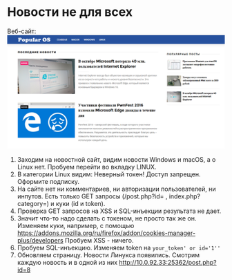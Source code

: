 ﻿# Новости не для всех

Веб-сайт:
![Site](/img/3.png)

1. Заходим на новостной сайт, видим новости Windows и macOS, а о Linux нет. Пробуем перейти во вкладку LINUX.
2. В категории Linux видим: Неверный токен! Доступ запрещен. Оформите подписку.
3. На сайте нет ни комментариев, ни авторизации пользователей, ни инпутов. Есть только GET запросы (/post.php?id= , index.php?category=) и куки (id и token).
4. Проверка GET запросов на XSS и SQL-инъекции результата не дает.
5. Значит что-то надо сделать с токеном, не просто так же он. Изменяем куки, например, с помощью https://addons.mozilla.org/ru/firefox/addon/cookies-manager-plus/developers Пробуем XSS - ничего.
6. Пробуем SQL-инъекцию. Изменяем token на `your_token' or id='1''`
7. Обновляем страницу. Новости Линукса появились. Смотрим каждую новость и в одной из них http://10.0.92.33:25362/post.php?id=8